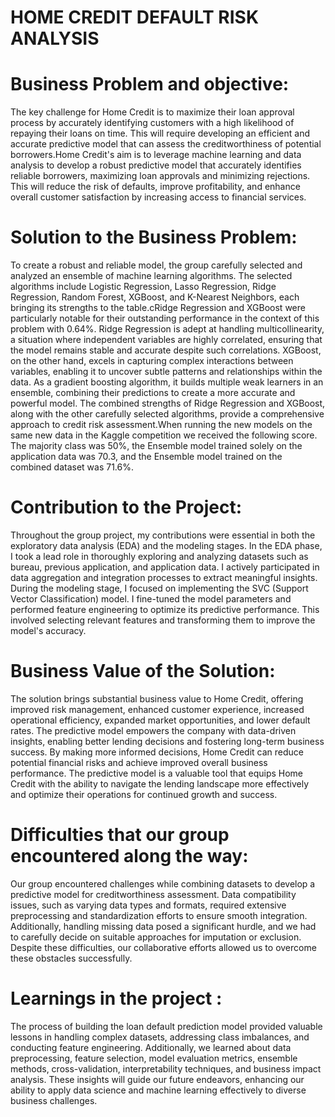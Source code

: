 # HOME CREDIT DEFAULT RISK ANALYSIS

# Business Problem and objective:

The key challenge for Home Credit is to maximize their loan approval process by accurately identifying customers with a high likelihood of repaying their loans on time. This will require developing an efficient and accurate predictive model that can assess the creditworthiness of potential borrowers.Home Credit's aim is to leverage machine learning and data analysis to develop a robust predictive model that accurately identifies reliable borrowers, maximizing loan approvals and minimizing rejections. This will reduce the risk of defaults, improve profitability, and enhance overall customer satisfaction by increasing access to financial services.

# Solution to the Business Problem:

To create a robust and reliable model, the group carefully selected and analyzed an ensemble of machine learning algorithms. The selected algorithms include Logistic Regression, Lasso Regression, Ridge Regression, Random Forest, XGBoost, and K-Nearest Neighbors, each bringing its strengths to the table.cRidge Regression and XGBoost were particularly notable for their outstanding performance in the context of this problem with 0.64%. Ridge Regression is adept at handling multicollinearity, a situation where independent variables are highly correlated, ensuring that the model remains stable and accurate despite such correlations. XGBoost, on the other hand, excels in capturing complex interactions between variables, enabling it to uncover subtle patterns and relationships within the data. As a gradient boosting algorithm, it builds multiple weak learners in an ensemble, combining their predictions to create a more accurate and powerful model. The combined strengths of Ridge Regression and XGBoost, along with the other carefully selected algorithms, provide a comprehensive approach to credit risk assessment.When running the new models on the same new data in the Kaggle competition we received the following score. The majority class was 50%, the Ensemble model trained solely on the application data was 70.3, and the Ensemble model trained on the combined dataset was 71.6%. 

# Contribution to the Project:

Throughout the group project, my contributions were essential in both the exploratory data analysis (EDA) and the modeling stages. In the EDA phase, I took a lead role in thoroughly exploring and analyzing datasets such as bureau, previous application, and application data. I actively participated in data aggregation and integration processes to extract meaningful insights.
During the modeling stage, I focused on implementing the SVC (Support Vector Classification) model. I fine-tuned the model parameters and performed feature engineering to optimize its predictive performance. This involved selecting relevant features and transforming them to improve the model's accuracy.

# Business Value of the Solution:

The solution brings substantial business value to Home Credit, offering improved risk management, enhanced customer experience, increased operational efficiency, expanded market opportunities, and lower default rates. The predictive model empowers the company with data-driven insights, enabling better lending decisions and fostering long-term business success. By making more informed decisions, Home Credit can reduce potential financial risks and achieve improved overall business performance. The predictive model is a valuable tool that equips Home Credit with the ability to navigate the lending landscape more effectively and optimize their operations for continued growth and success.

# Difficulties that our group encountered along the way:

Our group encountered challenges while combining datasets to develop a predictive model for creditworthiness assessment. Data compatibility issues, such as varying data types and formats, required extensive preprocessing and standardization efforts to ensure smooth integration. Additionally, handling missing data posed a significant hurdle, and we had to carefully decide on suitable approaches for imputation or exclusion. Despite these difficulties, our collaborative efforts allowed us to overcome these obstacles successfully.

# Learnings in the project :

The process of building the loan default prediction model provided valuable lessons in handling complex datasets, addressing class imbalances, and conducting feature engineering. Additionally, we learned about data preprocessing, feature selection, model evaluation metrics, ensemble methods, cross-validation, interpretability techniques, and business impact analysis. These insights will guide our future endeavors, enhancing our ability to apply data science and machine learning effectively to diverse business challenges.

